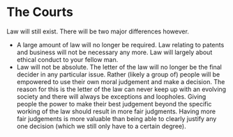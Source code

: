 # The Courts

Law will still exist. There will be two major differences however.
* A large amount of law will no longer be required. Law relating to patents and business will not be necessary any more. Law will largely about ethical conduct to your fellow man.
* Law will not be absolute. The letter of the law will no longer be the final decider in any particular issue. Rather (likely a group of) people will be empowered to use their own moral judgement and make a decision. The reason for this is the letter of the law can never keep up with an evolving society and there will always be exceptions and loopholes. Giving people the power to make their best judgement beyond the specific working of the law should result in more fair judgments. Having more fair judgements is more valuable than being able to clearly justify any one decision (which we still only have to a certain degree).
